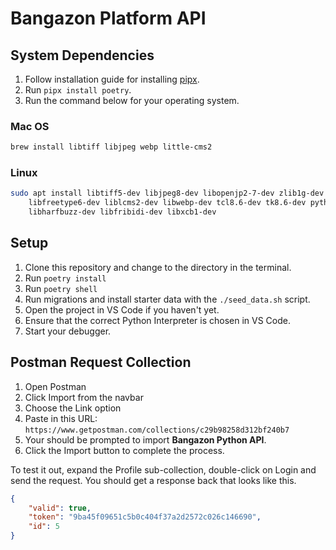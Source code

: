 # Bangazon Platform API

## System Dependencies

1. Follow installation guide for installing [pipx](https://pipx.pypa.io/stable/installation/).
2. Run `pipx install poetry`.
3. Run the command below for your operating system.

### Mac OS

```sh
brew install libtiff libjpeg webp little-cms2
```

### Linux

```sh
sudo apt install libtiff5-dev libjpeg8-dev libopenjp2-7-dev zlib1g-dev \
    libfreetype6-dev liblcms2-dev libwebp-dev tcl8.6-dev tk8.6-dev python3-tk \
    libharfbuzz-dev libfribidi-dev libxcb1-dev
```

## Setup

1. Clone this repository and change to the directory in the terminal.
2. Run `poetry install`
3. Run `poetry shell`
4. Run migrations and install starter data with the `./seed_data.sh` script.
5. Open the project in VS Code if you haven't yet.
6. Ensure that the correct Python Interpreter is chosen in VS Code.
7. Start your debugger.

## Postman Request Collection

1. Open Postman
1. Click Import from the navbar
1. Choose the Link option
1. Paste in this URL:
    `https://www.getpostman.com/collections/c29b98258d312bf240b7`
1. Your should be prompted to import **Bangazon Python API**.
1. Click the Import button to complete the process.

To test it out, expand the Profile sub-collection, double-click on Login and send the request. You should get a response back that looks like this.

```json
{
    "valid": true,
    "token": "9ba45f09651c5b0c404f37a2d2572c026c146690",
    "id": 5
}
```

